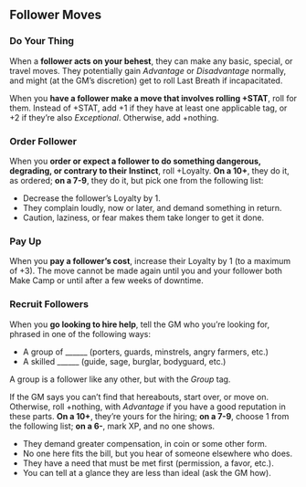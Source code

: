 ## Follower Moves
### Do Your Thing
When a **follower acts on your behest**, they can make any basic, special, or travel moves. They potentially gain *Advantage* or *Disadvantage* normally, and might (at the GM’s discretion) get to roll Last Breath if incapacitated.

When you **have a follower make a move that involves rolling +STAT**, roll for them. Instead of +STAT, add +1 if they have at least one applicable tag, or +2 if they’re also *Exceptional*. Otherwise, add +nothing. 
### Order Follower
When you **order or expect a follower to do something dangerous, degrading, or contrary to their Instinct**, roll +Loyalty. **On a 10+**, they do it, as ordered; **on a 7-9**, they do it, but pick one from the following list:

- Decrease the follower’s Loyalty by 1.
- They complain loudly, now or later, and demand something in return.
- Caution, laziness, or fear makes them take longer to get it done.
### Pay Up
When you **pay a follower’s cost**, increase their Loyalty by 1 (to a maximum of +3). The move cannot be made again until you and your follower both Make Camp or until after a few weeks of downtime. 
### Recruit Followers
When you **go looking to hire help**, tell the GM who you’re looking for, phrased in one of the following ways: 

- A group of ______ (porters, guards, minstrels, angry farmers, etc.) 
- A skilled ______ (guide, sage, burglar, bodyguard, etc.) 

A group is a follower like any other, but with the *Group* tag. 

If the GM says you can’t find that hereabouts, start over, or move on. Otherwise, roll +nothing, with *Advantage* if you have a good reputation in these parts. **On a 10+**, they’re yours for the hiring; **on a 7-9**, choose 1 from the following list; **on a 6-**, mark XP, and no one shows. 

- They demand greater compensation, in coin or some other form.
- No one here fits the bill, but you hear of someone elsewhere who does.
- They have a need that must be met first (permission, a favor, etc.).
- You can tell at a glance they are less than ideal (ask the GM how).
